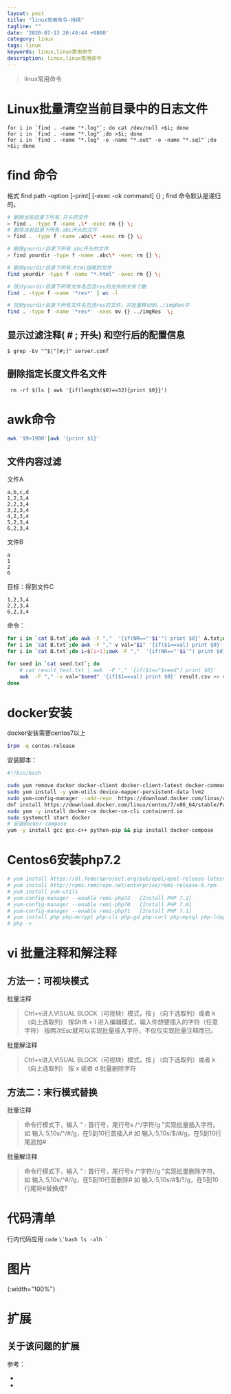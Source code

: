 ```yaml
---
layout: post
title: "linux常用命令-待续"
tagline: ""
date: '2020-07-13 20:49:44 +0800'
category: linux
tags: linux 
keywords: linux,linux常用命令
description: linux,linux常用命令
---
```

> linux常用命令

# Linux批量清空当前目录中的日志文件
```
for i in `find . -name "*.log"`; do cat /dev/null >$i; done
for i in `find . -name "*.log"`;do >$i; done
for i in `find . -name "*.log" -o -name "*.out" -o -name "*.sql"`;do >$i; done
```
# find 命令
格式 find path -option [-print] [-exec -ok command] {} \;
find 命令默认是递归的。
```sh
# 删除当前目录下所有.开头的文件
> find . -type f -name .\* -exec rm {} \;
# 删除当前目录下所有.abc开头的文件
> find . -type f -name .abc\* -exec rm {} \;

# 删除yourdir目录下所有.abc开头的文件
> find yourdir -type f -name .abc\* -exec rm {} \;

# 删除yourdir目录下所有.html结尾的文件
find yourdir -type f -name "*.html" -exec rm {} \;

# 统计yourdir目录下所有文件名包含res的文件的文件个数
find . -type f -name '*res*' | wc -l

# 找到yourdir目录下所有文件名包含res的文件，并批量移动到../imgRes中
find . -type f -name '*res*' -exec mv {} ../imgRes  \;

```
## 显示过滤注释( # ; 开头) 和空行后的配置信息
```
$ grep -Ev "^$|^[#;]" server.conf
```
## 删除指定长度文件名文件

```
 rm -rf $(ls | awk '{if(length($0)==32){print $0}}')
```
# awk命令
```sh
awk '$9>1900'|awk '{print $1}'
```
## 文件内容过滤
文件A
```
a,b,c,d
1,2,3,4
2,2,3,4
3,2,3,4
4,2,3,4
5,2,3,4
6,2,3,4
```
文件B
```
a
1
2
6
```
目标：得到文件C
```
1,2,3,4
2,2,3,4
6,2,3,4
```
命令：
```sh
for i in `cat B.txt`;do awk -F ","  '{if(NR=="'$i'") print $0}' A.txt;done > C.txt 
for i in `cat B.txt`;do awk -F "," v val="$i" '{if($1==val) print $0}' A.txt;done >  C.txt 
for i in `cat B.txt`;do i=$[i+1];awk -F ","  '{if(NR=="'$i'") print $0}' A.txt;done > C.txt 

for seed in `cat seed.txt`; do
	# cat result_test.txt | awk  -F "," '{if($1=="$seed") print $0}'  
	awk  -F "," -v val="$seed" '{if($1==val) print $0}' result.csv >> result_filter.txt
done
```

# docker安装
docker安装需要centos7以上
```sh
$rpm -q centos-release 
```
安装脚本：
```sh
#!/bin/bash

sudo yum remove docker docker-client docker-client-latest docker-common docker-latest docker-latest-logrotate docker-logrotate docker-selinux docker-engine-selinux docker-engine
sudo yum install -y yum-utils device-mapper-persistent-data lvm2
sudo yum-config-manager --add-repo  https://download.docker.com/linux/centos/docker-ce.repo
dnf install https://download.docker.com/linux/centos/7/x86_64/stable/Packages/containerd.io-1.2.6-3.3.el7.x86_64.rpm
sudo yum -y install docker-ce docker-ce-cli containerd.io
sudo systemctl start docker
# 安装docker-compose
yum -y install gcc gcc-c++ python-pip && pip install docker-compose
```
# Centos6安装php7.2
```sh
# yum install https://dl.fedoraproject.org/pub/epel/epel-release-latest-6.noarch.rpm
# yum install http://rpms.remirepo.net/enterprise/remi-release-6.rpm
# yum install yum-utils
# yum-config-manager --enable remi-php72   [Install PHP 7.2]
# yum-config-manager --enable remi-php70   [Install PHP 7.0]
# yum-config-manager --enable remi-php71   [Install PHP 7.1]
# yum install php php-mcrypt php-cli php-gd php-curl php-mysql php-ldap php-zip php-fileinfo php-fpm php-swoole php-redis
# php -v
```
# vi 批量注释和解注释
## 方法一：可视块模式
批量注释
>Ctrl+v进入VISUAL BLOCK（可视块）模式，按 j （向下选取列）或者 k （向上选取列）
按Shift + I 进入编辑模式，输入你想要插入的字符（任意字符）
按两次Esc就可以实现批量插入字符，不仅仅实现批量注释而已。

批量解注释
>Ctrl+v进入VISUAL BLOCK（可视块）模式，按 j （向下选取列）或者 k （向上选取列）
按 x 或者 d 批量删除字符

## 方法二：末行模式替换
批量注释
>命令行模式下，输入 " : 首行号，尾行号s /^/字符/g "实现批量插入字符。
如 输入:5,10s/^/#/g，在5到10行首插入#
如 输入:5,10s/$/#/g，在5到10行尾追加#

批量解注释
>命令行模式下，输入 " : 首行号，尾行号s /^字符//g "实现批量删除字符。
如 输入:5,10s/^#//g，在5到10行首删除#
如 输入:5,10s/#$/?/g，在5到10行尾将#替换成?

# 代码清单
行内代码应用 `code`
``\`bash
ls -alh
``\`

# 图片
![](){:width="100%"}

# 扩展
关于该问题的扩展
---
参考：
- []()
- []()
